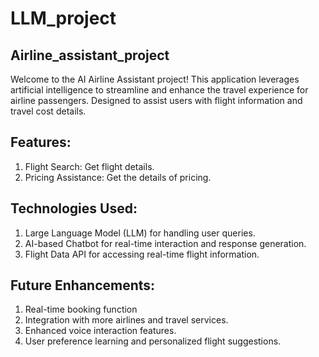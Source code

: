 # LLM_project

## Airline_assistant_project

Welcome to the AI Airline Assistant project! This application leverages artificial intelligence to streamline and enhance the travel experience for airline passengers. Designed to assist users with flight information and travel cost details.

## Features:
1. Flight Search: Get flight details.
2. Pricing Assistance: Get the details of pricing.


## Technologies Used:
1. Large Language Model (LLM) for handling user queries.
2. AI-based Chatbot for real-time interaction and response generation.
3. Flight Data API for accessing real-time flight information.


## Future Enhancements:
1. Real-time booking function
2. Integration with more airlines and travel services.
3. Enhanced voice interaction features.
4. User preference learning and personalized flight suggestions.


